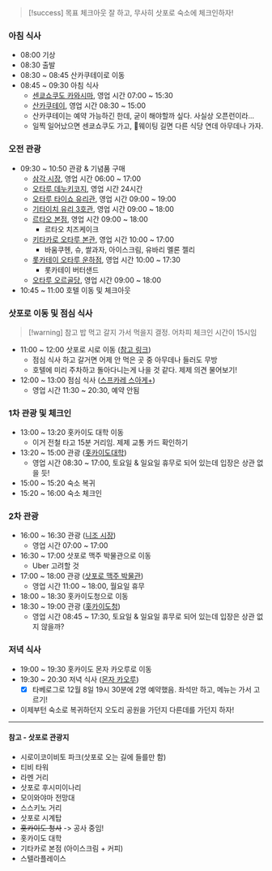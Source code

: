 > [!success] 목표
> 체크아웃 잘 하고, 무사히 삿포로 숙소에 체크인하자!
### 아침 식사
- 08:00 기상
- 08:30 출발
- 08:30 ~ 08:45 산카쿠테이로 이동
- 08:45 ~ 09:30 아침 식사 
	- [센쿄쇼쿠도 카와시마](https://www.google.com/maps/place/%EC%84%BC%EC%BF%84%EC%87%BC%EC%BF%A0%EB%8F%84+%EC%B9%B4%EC%99%80%EC%8B%9C%EB%A7%88/@43.1987866,140.9933179,19.4z/data=!3m1!5s0x5f0ae1ad1d6ca445:0x2685fe9a7ee778bf!4m11!1m3!2m2!1z7Lm07J207IS864-Z!6e5!3m6!1s0x5f0ae1ace0cebf5f:0xb2bce096bef20772!8m2!3d43.1987335!4d140.993758!15sCgzsubTsnbTshLzrj5laDyIN7Lm07J20IOyEvOuPmZIBDnNlYWZvb2RfbWFya2V04AEA!16s%2Fg%2F11f_z8_8_x?entry=ttu&g_ep=EgoyMDI0MTEyNC4xIKXMDSoASAFQAw%3D%3D), 영업 시간 07:00 ~ 15:30
	- [산카쿠테이](https://www.google.com/maps/place/%EC%82%B0%EC%B9%B4%EC%BF%A0%ED%85%8C%EC%9D%B4/@43.1989856,140.9889875,17z/data=!3m1!4b1!4m6!3m5!1s0x5f0ae1acdc5d6be7:0xf52496fc230faec5!8m2!3d43.1989857!4d140.9938584!16s%2Fg%2F11cjk2k9fh?entry=ttu&g_ep=EgoyMDI0MTEyNC4xIKXMDSoASAFQAw%3D%3D), 영업 시간 08:30 ~ 15:00
	- 산카쿠테이는 예약 가능하긴 한데, 굳이 해야할까 싶다. 사실상 오픈런이라...
	- 일찍 일어났으면 센쿄쇼쿠도 가고, 웨이팅 길면 다른 식당 연데 아무데나 가자.
### 오전 관광
- 09:30 ~ 10:50 관광 & 기념품 구매
	- [삼각 시장](https://www.google.com/maps/place/%EC%82%BC%EA%B0%81%EC%8B%9C%EC%9E%A5/@43.1990356,140.9914915,18z/data=!3m2!4b1!5s0x5f0ae1ace0935ed7:0x8bd08148f00eb454!4m6!3m5!1s0x5f0ae1acdc5d6be7:0xfdb67ce7ef454872!8m2!3d43.1990356!4d140.993927!16s%2Fg%2F11cjh_zn4b?entry=ttu&g_ep=EgoyMDI0MTEyNC4xIKXMDSoASAFQAw%3D%3D), 영업 시간 06:00 ~ 17:00
	- [오타루 데누키코지](https://www.google.com/maps/place/%EC%98%A4%ED%83%80%EB%A3%A8+%EB%8D%B0%EB%88%84%ED%82%A4%EC%BD%94%EC%A7%80/@43.1943984,141.0002722,16.07z/data=!3m1!5s0x5f0ae04d921fb22f:0xfb6660f5ec4d6b41!4m15!1m8!3m7!1s0x5f0ae05a8dc1ff03:0x729fd667601966fe!2z66W07YOA7JikIOuzuOygkA!8m2!3d43.191311!4d141.007433!10e2!16s%2Fg%2F11_p_wj_5!3m5!1s0x5f0ae056393feb71:0xec224c9ea67a4656!8m2!3d43.1972951!4d141.0028106!16s%2Fg%2F1hc508kly?entry=ttu&g_ep=EgoyMDI0MTEyNC4xIKXMDSoASAFQAw%3D%3D), 영업 시간 24시간
	- [오타루 타이쇼 유리관](https://www.google.com/maps/place/%EC%98%A4%ED%83%80%EB%A3%A8+%ED%83%80%EC%9D%B4%EC%87%BC+%EC%9C%A0%EB%A6%AC%EA%B4%80/@43.1943984,141.0002722,16.07z/data=!4m15!1m8!3m7!1s0x5f0ae05a8dc1ff03:0x729fd667601966fe!2z66W07YOA7JikIOuzuOygkA!8m2!3d43.191311!4d141.007433!10e2!16s%2Fg%2F11_p_wj_5!3m5!1s0x5f0ae04df430af23:0x5b969e696814e1be!8m2!3d43.1965013!4d141.0025481!16s%2Fg%2F1tf_n2ht?entry=ttu&g_ep=EgoyMDI0MTEyNC4xIKXMDSoASAFQAw%3D%3D), 영업 시간 09:00 ~ 19:00
	- [기타이치 유리 3호관](https://www.google.com/maps/place/%EA%B8%B0%ED%83%80%EC%9D%B4%EC%B9%98+%EC%9C%A0%EB%A6%AC+3%ED%98%B8%EA%B4%80/@43.1919914,141.0041602,16.4z/data=!3m1!5s0x5f0ae05aa03ccb99:0x298555767e9a9098!4m15!1m8!3m7!1s0x5f0ae05a8dc1ff03:0x729fd667601966fe!2z66W07YOA7JikIOuzuOygkA!8m2!3d43.191311!4d141.007433!10e2!16s%2Fg%2F11_p_wj_5!3m5!1s0x5f0ae05a9dc3ffff:0x9fde1cdddbdce4ae!8m2!3d43.1922675!4d141.007334!16s%2Fg%2F11cly76ttb?entry=ttu&g_ep=EgoyMDI0MTEyNC4xIKXMDSoASAFQAw%3D%3D), 영업 시간 09:00 ~ 18:00 
	- [르타오 본점](https://www.google.com/maps/place/%EB%A5%B4%ED%83%80%EC%98%A4+%EB%B3%B8%EC%A0%90/@43.191311,141.0048581,17z/data=!3m1!4b1!4m6!3m5!1s0x5f0ae05a8dc1ff03:0x729fd667601966fe!8m2!3d43.191311!4d141.007433!16s%2Fg%2F11_p_wj_5?entry=ttu&g_ep=EgoyMDI0MTEyNC4xIKXMDSoASAFQAw%3D%3D), 영업 시간 09:00 ~ 18:00
		- 르타오 치즈케이크
	- [키타카로 오타루 본관](https://www.google.com/maps/place/애니메이트+삿포로점/@43.0665449,141.3505239,17z/data=!3m1!5s0x5f0b29831d8add53:0x7a073e81be74f4d8!4m6!3m5!1s0x5f0b2982e268204b:0xe920e7e1ff10fc2d!8m2!3d43.0587057!4d141.3560096!16s%2Fg%2F1tg_lf6n?entry=ttu&g_ep=EgoyMDI0MTIwMi4wIKXMDSoASAFQAw%3D%3D), 영업 시간 10:00 ~ 17:00
		- 바움쿠헨, 슈, 쌀과자, 아이스크림, 유바리 멜론 젤리
	- [롯카테이 오타루 운하점](https://www.google.co.kr/maps/place/%EB%A1%AF%EC%B9%B4%ED%85%8C%EC%9D%B4+%EC%98%A4%ED%83%80%EB%A3%A8+%EC%9A%B4%ED%95%98%EC%A0%90/@43.1918959,141.0076314,17z/data=!3m2!4b1!5s0x5f0ae05a98538e45:0xdf7b3ebd275eb336!4m6!3m5!1s0x5f0ae05a9a019e6f:0xa0df3be1b8600904!8m2!3d43.1918959!4d141.0076314!16s%2Fg%2F12qfkd7j6?entry=ttu&g_ep=EgoyMDI0MTIwMi4wIKXMDSoASAFQAw%3D%3D), 영업 시간 10:00 ~ 17:30
		- 롯카테이 버터샌드
	- [오타루 오르골당](https://www.google.com/maps/place/%EC%98%A4%ED%83%80%EB%A3%A8+%EC%98%A4%EB%A5%B4%EA%B3%A8%EB%8B%B9+%EB%B3%B8%EA%B4%80/@43.191311,141.0048581,17z/data=!3m1!5s0x5f0ae05af9d3c2fd:0x57824b9777bf5afe!4m6!3m5!1s0x5f0ae05a5c0c6207:0xb4994e82f592e5c7!8m2!3d43.1905754!4d141.0078377!16s%2Fg%2F11f40zqqch?entry=ttu&g_ep=EgoyMDI0MTEyNC4xIKXMDSoASAFQAw%3D%3D), 영업 시간 09:00 ~ 18:00
- 10:45 ~ 11:00 호텔 이동 및 체크아웃
### 삿포로 이동 및 점심 식사
> [!warning] 참고
> 밥 먹고 갈지 가서 먹을지 결정. 어차피 체크인 시간이 15시임
- 11:00 ~ 12:00 삿포로 시로 이동 ([참고 링크](https://maps.app.goo.gl/n8eoZ2x8JpbCMzHQ9))
	- 점심 식사 하고 갈거면 어제 안 먹은 곳 중 아무데나 들러도 무방
	- 호텔에 미리 주차하고 돌아다니는게 나을 것 같다. 제제 의견 물어보기!
- 12:00 ~ 13:00 점심 식사 ([스프카레 스아게+](https://www.google.com/maps/place/%EC%88%98%ED%94%84%EC%B9%B4%EB%A0%88+%EC%8A%A4%EC%95%84%EA%B2%8C%2B/@43.0557368,141.346399,17z/data=!3m2!4b1!5s0x5f0b2985aacefdef:0x68c0e186f6a15b9c!4m6!3m5!1s0x5f0b298454c641bf:0x91c019c2cebc6973!8m2!3d43.0557369!4d141.3512699!16s%2Fg%2F1wn_5xkl?entry=ttu&g_ep=EgoyMDI0MTEyNC4xIKXMDSoASAFQAw%3D%3D))
	- 영업 시간 11:30 ~ 20:30, 예약 안됨
### 1차 관광 및 체크인
- 13:00 ~ 13:20 홋카이도 대학 이동
	- 이거 전철 타고 15분 거리임. 제제 교통 카드 확인하기
- 13:20 ~ 15:00 관광 ([홋카이도대학](https://www.google.com/maps/place/%ED%99%8B%EC%B9%B4%EC%9D%B4%EB%8F%84%EB%8C%80%ED%95%99/@43.0779575,141.3374381,17z/data=!3m1!4b1!4m6!3m5!1s0x5f0b290bc5dc9a43:0x425f98023e0b86d5!8m2!3d43.0779575!4d141.340013!16zL20vMDFfMmc5?entry=ttu&g_ep=EgoyMDI0MTEyNC4xIKXMDSoASAFQAw%3D%3D))
	- 영업 시간 08:30 ~ 17:00, 토요일 & 일요일 휴무로 되어 있는데 입장은 상관 없을 듯!
- 15:00 ~ 15:20 숙소 복귀
- 15:20 ~ 16:00 숙소 체크인
### 2차 관광
- 16:00 ~ 16:30 관광 ([니조 시장](https://www.google.com/maps/place/%EB%8B%88%EC%A1%B0%EC%8B%9C%EC%9E%A5+%EC%82%BF%ED%8F%AC%EB%A1%9C/@43.0581418,141.3560537,17.8z/data=!4m14!1m7!3m6!1s0x5f0b29825baabd09:0x92686bd1182c71f7!2z64uI7KGw7Iuc7J6lIOyCv-2PrOuhnA!8m2!3d43.058299!4d141.358446!16s%2Fg%2F120wx6zf!3m5!1s0x5f0b29825baabd09:0x92686bd1182c71f7!8m2!3d43.058299!4d141.358446!16s%2Fg%2F120wx6zf?entry=ttu&g_ep=EgoyMDI0MTEyNC4xIKXMDSoASAFQAw%3D%3D))
	- 영업 시간 07:00 ~ 17:00
- 16:30 ~ 17:00 삿포로 맥주 박물관으로 이동
	- Uber 고려할 것
- 17:00 ~ 18:00 관광 ([삿포로 맥주 박물관](https://www.google.com/maps/place/%EC%82%BF%ED%8F%AC%EB%A1%9C+%EB%A7%A5%EC%A3%BC+%EB%B0%95%EB%AC%BC%EA%B4%80/@43.0714671,141.3689124,17z/data=!3m2!4b1!5s0x5f0b296c08d414ed:0x8f20a65a9249bdcd!4m6!3m5!1s0x5f0b29842f2cf6d1:0x1360c6faefc5e7cb!8m2!3d43.0714671!4d141.3689124!16s%2Fm%2F03cd7tk?entry=ttu&g_ep=EgoyMDI0MTEyNC4xIKXMDSoASAFQAw%3D%3D))
	- 영업 시간 11:00 ~ 18:00, 월요일 휴무
- 18:00 ~ 18:30 홋카이도청으로 이동
- 18:30 ~ 19:00 관광 ([홋카이도청](https://www.google.com/maps/place/%ED%99%8B%EC%B9%B4%EC%9D%B4%EB%8F%84%EC%B2%AD/@43.0430632,141.3390104,14.6z/data=!3m1!5s0x5f0b299efedc6365:0x957994fdbbfc8681!4m6!3m5!1s0x5f0b299f007507ad:0xbb215d6e0de69db7!8m2!3d43.0643091!4d141.3468324!16zL20vMGgxbnNt?entry=ttu&g_ep=EgoyMDI0MTEyNC4xIKXMDSoASAFQAw%3D%3D))
	- 영업 시간 08:45 ~ 17:30, 토요일 & 일요일 휴무로 되어 있는데 입장은 상관 없지 않을까?
### 저녁 식사
- 19:00 ~ 19:30 홋카이도 몬자 카오루로 이동
- 19:30 ~ 20:30 저녁 식사 ([몬자 카오루](https://www.google.com/maps/place/%E5%8C%97%E6%B5%B7%E9%81%93%E3%82%82%E3%82%93%E3%81%98%E3%82%83+%E8%96%AB/@43.0543088,141.3490955,17z/data=!3m2!4b1!5s0x5f0b2985c26ee009:0x6cd8dc6a8a81a546!4m6!3m5!1s0x5f0b2904e2f2f509:0xfb8d29c36ed9678c!8m2!3d43.0543088!4d141.3516704!16s%2Fg%2F11k9lf2l09?entry=ttu&g_ep=EgoyMDI0MTEyNC4xIKXMDSoASAFQAw%3D%3D))
	- [x] 타베로그로 12월 8일 19시 30분에 2명 예약했음. 좌석만 하고, 메뉴는 가서 고르기!
- 이제부턴 숙소로 복귀하던지 오도리 공원을 가던지 다른데를 가던지 하자!
---
#### 참고 - 삿포로 관광지
- 시로이코이비토 파크(삿포로 오는 길에 들를만 함)
- 티비 타워
- 라멘 거리
- 삿포로 후시미이나리
- 모이와야마 전망대
- 스스키노 거리
- 삿포로 시계탑
- ~~홋카이도 청사~~ -> 공사 중임!
- 홋카이도 대학
- 기타카로 본점 (아이스크림 + 커피)
- 스텔라플레이스